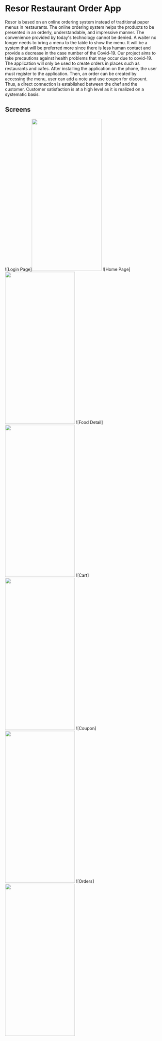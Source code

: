 # Resor Restaurant Order App

Resor is based on an online ordering system instead of traditional paper menus in restaurants. The online ordering system helps the products to be presented in an orderly, understandable, and impressive manner.
The convenience provided by today's technology cannot be denied. A waiter no longer needs to bring a menu to the table to show the menu. It will be a system that will be preferred more since there is less human contact and provide a decrease in the case number of the Covid-19. Our project aims to take precautions against health problems that may occur due to covid-19.
The application will only be used to create orders in places such as restaurants and cafes. After installing the application on the phone, the user must register to the application. Then, an order can be created by accessing the menu, user can add a note and use coupon for discount. Thus, a direct connection is established between the chef and the customer. Customer satisfaction is at a high level as it is realized on a systematic basis.

## Screens

 ![Login Page]<img src="https://i.hizliresim.com/56r0mhp.png" width="230" height="500">
 ![Home Page]<img src="https://i.hizliresim.com/88hjtiv.png" width="230" height="500">
 ![Food Detail]<img src="https://i.hizliresim.com/sqqk40c.png" width="230" height="500">
 ![Cart]<img src="https://i.hizliresim.com/d0150f6.png" width="230" height="500">
 ![Coupon]<img src="https://i.hizliresim.com/k8zylk8.png" width="230" height="500">
 ![Orders]<img src="https://i.hizliresim.com/9fkiuh9.png" width="230" height="500">

